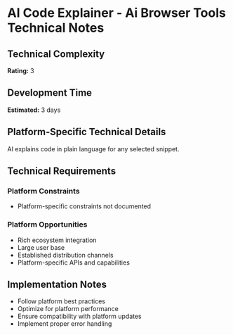 # AI Code Explainer - Ai Browser Tools Technical Notes

## Technical Complexity
**Rating:** 3

## Development Time
**Estimated:** 3 days

## Platform-Specific Technical Details
AI explains code in plain language for any selected snippet.

## Technical Requirements

### Platform Constraints
- Platform-specific constraints not documented

### Platform Opportunities
- Rich ecosystem integration
- Large user base
- Established distribution channels
- Platform-specific APIs and capabilities

## Implementation Notes
- Follow platform best practices
- Optimize for platform performance
- Ensure compatibility with platform updates
- Implement proper error handling
